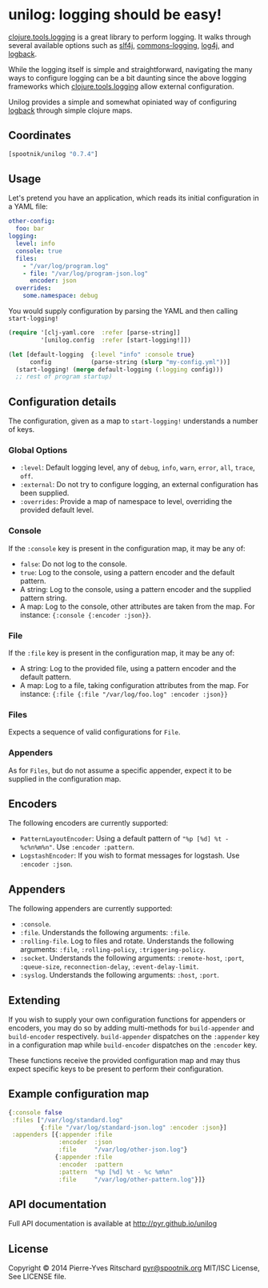 # unilog: logging should be easy!

[clojure.tools.logging](https://github.com/clojure/tools.logging) is
a great library to perform logging. It walks through several available
options such as [slf4j](http://www.slf4j.org),
[commons-logging](http://commons.apache.org/logging),
[log4j](http://logging.apache.org/log4j/),
and [logback](http://logback.qos.ch).

While the logging itself is simple and straightforward, navigating the
many ways to configure logging can be a bit daunting since the above
logging frameworks which
[clojure.tools.logging](https://github.com/clojure/tools.logging)
allow external configuration.

Unilog provides a simple and somewhat opiniated way of configuring
[logback](http://logback.qos.ch/) through simple clojure maps.


## Coordinates

```clojure
[spootnik/unilog "0.7.4"]
```

## Usage

Let's pretend you have an application, which reads its initial
configuration in a YAML file:


```yaml
other-config:
  foo: bar
logging:
  level: info
  console: true
  files:
    - "/var/log/program.log"
    - file: "/var/log/program-json.log"
      encoder: json
  overrides:
    some.namespace: debug
```
You would supply configuration by parsing the YAML and then
calling `start-logging!`

```clojure
(require '[clj-yaml.core  :refer [parse-string]]
         '[unilog.config  :refer [start-logging!]])

(let [default-logging  {:level "info" :console true}
      config           (parse-string (slurp "my-config.yml"))]
  (start-logging! (merge default-logging (:logging config)))
  ;; rest of program startup)
  ```

## Configuration details

The configuration, given as a map to `start-logging!` understands
a number of keys.

### Global Options

- `:level`: Default logging level, any of `debug`, `info`, `warn`, `error`, `all`, `trace`, `off`.
- `:external`: Do not try to configure logging, an external configuration has been supplied.
- `:overrides`: Provide a map of namespace to level, overriding the provided default level.

### Console

If the `:console` key is present in the configuration map, it may be any of:

- `false`: Do not log to the console.
- `true`: Log to the console, using a pattern encoder and the default pattern.
- A string: Log to the console, using a pattern encoder and the supplied pattern string.
- A map: Log to the console, other attributes are taken from the map. For instance: `{:console {:encoder :json}}`.

### File

If the `:file` key is present in the configuration map, it may be any of:

- A string: Log to the provided file, using a pattern encoder and the default pattern.
- A map: Log to a file, taking configuration attributes from the map. For instance: `{:file {:file "/var/log/foo.log" :encoder :json}}`

### Files

Expects a sequence of valid configurations for `File`.

### Appenders

As for `Files`, but do not assume a specific appender, expect it to be supplied in the configuration map.

## Encoders

The following encoders are currently supported:

- `PatternLayoutEncoder`: Using a default pattern of `"%p [%d] %t - %c%n%m%n"`. Use `:encoder :pattern`.
- `LogstashEncoder`: If you wish to format messages for logstash. Use `:encoder :json`.

## Appenders

The following appenders are currently supported:

- `:console`.
- `:file`. Understands the following arguments: `:file`.
- `:rolling-file`. Log to files and rotate. Understands the following arguments: `:file`, `:rolling-policy`, `:triggering-policy`.
- `:socket`. Understands the following arguments: `:remote-host`, `:port`, `:queue-size`, `reconnection-delay`, `:event-delay-limit`.
- `:syslog`. Understands the following arguments: `:host`, `:port`.

## Extending

If you wish to supply your own configuration functions for appenders or encoders, you may do so by
adding multi-methods for `build-appender` and `build-encoder` respectively. `build-appender` dispatches
on the `:appender` key in a configuration map while `build-encoder` dispatches on the `:encoder` key.

These functions receive the provided configuration map and may thus expect specific keys to be present
to perform their configuration.

## Example configuration map

```clojure
{:console false
 :files ["/var/log/standard.log"
         {:file "/var/log/standard-json.log" :encoder :json}]
 :appenders [{:appender :file
              :encoder  :json
              :file     "/var/log/other-json.log"}
             {:appender :file
              :encoder  :pattern
              :pattern  "%p [%d] %t - %c %m%n"
              :file     "/var/log/other-pattern.log"}]}
```


## API documentation

Full API documentation is available at http://pyr.github.io/unilog

## License

Copyright © 2014 Pierre-Yves Ritschard <pyr@spootnik.org>
MIT/ISC License, See LICENSE file.
